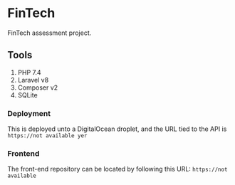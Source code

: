 # FinTech
FinTech assessment project. 

## Tools
1. PHP 7.4
2. Laravel v8
3. Composer v2
4. SQLite

### Deployment
This is deployed unto a DigitalOcean droplet, and the URL tied to the API is
`https://not available yer`

### Frontend
The front-end repository can be located by following this URL: `https://not available`
